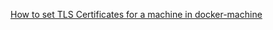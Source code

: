 [How to set TLS Certificates for a machine in docker-machine](https://stackoverflow.com/questions/46338037/how-to-set-tls-certificates-for-a-machine-in-docker-machine)
